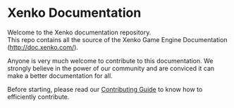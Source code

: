 Xenko Documentation
=======

Welcome to the Xenko documentation repository.  
This repo contains all the source of the Xenko Game Engine Documentation (http://doc.xenko.com/).

Anyone is very much welcome to contribute to this documentation. We strongly believe in the 
power of our community and are conviced it can make a better documentation for all.

Before starting, please read our [Contributing Guide](CONTRIBUTING.md) to know how to efficiently contribute.